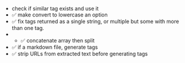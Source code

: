 - check if similar tag exists and use it
- ✅ make convert to lowercase an option
- ✅ fix tags returned as a single string, or multiple but some with more than one tag.
- - ✅ concatenate array then split
- ✅ if a markdown file, generate tags
- ✅ strip URLs from extracted text before generating tags